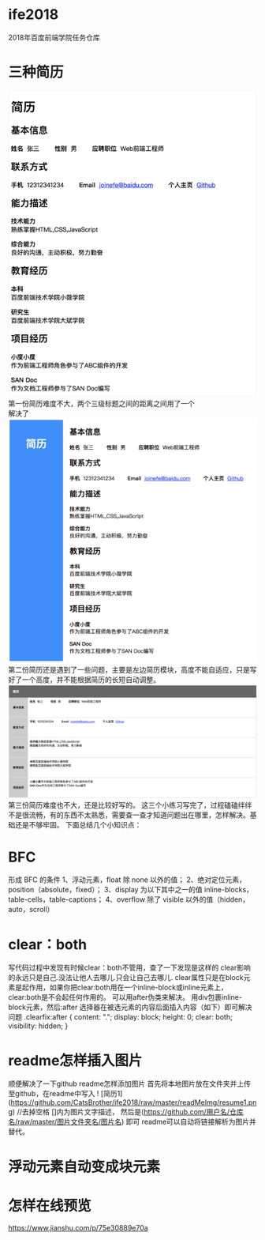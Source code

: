 # ife2018
2018年百度前端学院任务仓库

# 三种简历
![简历1](https://github.com/CatsBrother/ife2018/raw/master/readMeImg/resume1.png)
第一份简历难度不大，两个三级标题之间的距离之间用了一个<br>解决了
![简历2](https://github.com/CatsBrother/ife2018/raw/master/readMeImg/resume2.png)
第二份简历还是遇到了一些问题，主要是左边简历模块，高度不能自适应，只是写好了一个高度，并不能根据简历的长短自动调整。
![简历3](https://github.com/CatsBrother/ife2018/raw/master/readMeImg/resume3.png)
第三份简历难度也不大，还是比较好写的。
这三个小练习写完了，过程磕磕绊绊不是很流畅，有的东西不太熟悉，需要查一查才知道问题出在哪里，怎样解决。基础还是不够牢固。
下面总结几个小知识点：

# BFC
形成 BFC 的条件 
1、浮动元素，float 除 none 以外的值； 
2、绝对定位元素，position（absolute，fixed）； 
3、display 为以下其中之一的值 inline-blocks，table-cells，table-captions； 
4、overflow 除了 visible 以外的值（hidden，auto，scroll）


# clear：both
写代码过程中发现有时候clear：both不管用，查了一下发现是这样的
clear影响的永远只是自己.没法让他人去哪儿.只会让自己去哪儿.
clear属性只是在block元素是起作用，如果你把clear:both用在一个inline-block或inline元素上，clear:both是不会起任何作用的。
可以用after伪类来解决。
用div包裹inline-block元素，然后:after 选择器在被选元素的内容后面插入内容（如下）即可解决问题
.clearfix:after {
    content: ".";
    display: block;
    height: 0;
    clear: both;
    visibility: hidden;
}


# readme怎样插入图片
顺便解决了一下github readme怎样添加图片
首先将本地图片放在文件夹并上传至github，在readme中写入
! [简历1] (https://github.com/CatsBrother/ife2018/raw/master/readMeImg/resume1.png)
//去掉空格
[]内为图片文字描述， 然后是(https://github.com/用户名/仓库名/raw/master/图片文件夹名/图片名) 即可
readme可以自动将链接解析为图片并替代。

# 浮动元素自动变成块元素

# 怎样在线预览
https://www.jianshu.com/p/75e30889e70a

